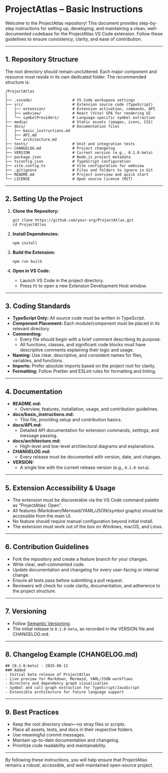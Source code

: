 # ProjectAtlas – Basic Instructions

Welcome to the ProjectAtlas repository! This document provides step-by-step instructions for setting up, developing, and maintaining a clean, well-documented codebase for the ProjectAtlas VS Code extension. Follow these guidelines to ensure consistency, clarity, and ease of contribution.

---

## 1. Repository Structure

The root directory should remain uncluttered. Each major component and resource must reside in its own dedicated folder. The recommended structure is:

```
/ProjectAtlas
│
├── .vscode/                  # VS Code workspace settings
├── src/                      # Extension source code (TypeScript)
│   ├── extension/            # Extension activation, commands, API
│   ├── webview/              # React (Vite) SPA for rendering UI
│   └── symbolProviders/      # Language-specific symbol extraction
├── media/                    # Static assets (images, icons, CSS)
├── docs/                     # Documentation files
│   ├── basic_instructions.md
│   ├── API.md
│   └── architecture.md
├── tests/                    # Unit and integration tests
├── CHANGELOG.md              # Project changelog
├── VERSION                   # Current version (e.g., 0.1.0-beta)
├── package.json              # Node.js project metadata
├── tsconfig.json             # TypeScript configuration
├── vite.config.ts            # Vite configuration for webview
├── .gitignore                # Files and folders to ignore in Git
├── README.md                 # Project overview and quick start
└── LICENSE                   # Open source license (MIT)
```

---

## 2. Setting Up the Project

1. **Clone the Repository:**
   ```
   git clone https://github.com/your-org/ProjectAtlas.git
   cd ProjectAtlas
   ```

2. **Install Dependencies:**
   ```
   npm install
   ```

3. **Build the Extension:**
   ```
   npm run build
   ```

4. **Open in VS Code:**
   - Launch VS Code in the project directory.
   - Press `F5` to open a new Extension Development Host window.

---

## 3. Coding Standards

- **TypeScript Only:** All source code must be written in TypeScript.
- **Component Placement:** Each module/component must be placed in its relevant directory.
- **Commenting:**  
  - Every file should begin with a brief comment describing its purpose.
  - All functions, classes, and significant code blocks must have descriptive comments explaining their logic and usage.
- **Naming:** Use clear, descriptive, and consistent names for files, variables, and functions.
- **Imports:** Prefer absolute imports based on the project root for clarity.
- **Formatting:** Follow Prettier and ESLint rules for formatting and linting.

---

## 4. Documentation

- **README.md:**  
  - Overview, features, installation, usage, and contribution guidelines.
- **docs/basic_instructions.md:**  
  - This file, providing setup and contribution basics.
- **docs/API.md:**  
  - Detailed API documentation for extension commands, settings, and message passing.
- **docs/architecture.md:**  
  - High-level and low-level architectural diagrams and explanations.
- **CHANGELOG.md:**  
  - Every release must be documented with version, date, and changes.
- **VERSION:**  
  - A single line with the current release version (e.g., `0.1.0-beta`).

---

## 5. Extension Accessibility & Usage

- The extension must be discoverable via the VS Code command palette as "ProjectAtlas: Open".
- All features (Markdown/Mermaid/YAML/JSON/symbol graphs) should be accessible from the main UI.
- No feature should require manual configuration beyond initial install.
- The extension must work out of the box on Windows, macOS, and Linux.

---

## 6. Contribution Guidelines

- Fork the repository and create a feature branch for your changes.
- Write clear, well-commented code.
- Update documentation and changelog for every user-facing or internal change.
- Ensure all tests pass before submitting a pull request.
- Reviewers will check for code clarity, documentation, and adherence to the project structure.

---

## 7. Versioning

- Follow [Semantic Versioning](https://semver.org/).
- The initial release is `0.1.0-beta`, as recorded in the VERSION file and CHANGELOG.md.

---

## 8. Changelog Example (CHANGELOG.md)

```
## [0.1.0-beta] - 2025-08-13
### Added
- Initial beta release of ProjectAtlas
- Live preview for Markdown, Mermaid, YAML/JSON workflows
- Directory and dependency graph visualisation
- Symbol and call-graph extraction for TypeScript/JavaScript
- Extensible architecture for future language support
```

---

## 9. Best Practices

- Keep the root directory clean—no stray files or scripts.
- Place all assets, tests, and docs in their respective folders.
- Use meaningful commit messages.
- Maintain up-to-date documentation and changelog.
- Prioritize code readability and maintainability.

---

By following these instructions, you will help ensure that ProjectAtlas remains a robust, accessible, and well-maintained open-source project.